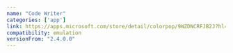 ```yaml
---
name: "Code Writer"
categories: ['app']
link: https://apps.microsoft.com/store/detail/colorpop/9WZDNCRFJB2J?hl=en-us&gl=us
compatibility: emulation
versionFrom: "2.4.0.0"
---
```


